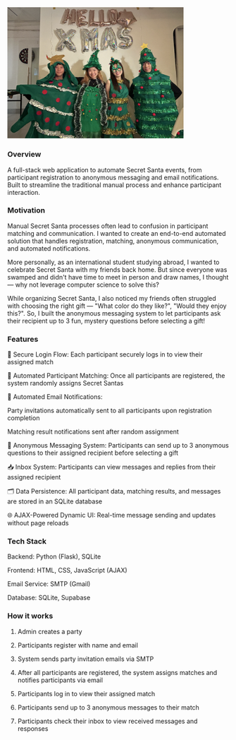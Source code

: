 <img src="images/tree_group1.png" alt="트리 그룹 사진" width="400"/>

### Overview

A full-stack web application to automate Secret Santa events, from participant registration to anonymous messaging and email notifications. Built to streamline the traditional manual process and enhance participant interaction.

### Motivation

Manual Secret Santa processes often lead to confusion in participant matching and communication. I wanted to create an end-to-end automated solution that handles registration, matching, anonymous communication, and automated notifications.

More personally, as an international student studying abroad, I wanted to celebrate Secret Santa with my friends back home. But since everyone was swamped and didn't have time to meet in person and draw names, I thought — why not leverage computer science to solve this?

While organizing Secret Santa, I also noticed my friends often struggled with choosing the right gift — "What color do they like?", "Would they enjoy this?". So, I built the anonymous messaging system to let participants ask their recipient up to 3 fun, mystery questions before selecting a gift!

### Features

🔐 Secure Login Flow: Each participant securely logs in to view their assigned match

🧩 Automated Participant Matching: Once all participants are registered, the system randomly assigns Secret Santas

📩 Automated Email Notifications:

Party invitations automatically sent to all participants upon registration completion

Matching result notifications sent after random assignment

💬 Anonymous Messaging System: Participants can send up to 3 anonymous questions to their assigned recipient before selecting a gift

📥 Inbox System: Participants can view messages and replies from their assigned recipient

🗂️ Data Persistence: All participant data, matching results, and messages are stored in an SQLite database

🌐 AJAX-Powered Dynamic UI: Real-time message sending and updates without page reloads


### Tech Stack

Backend: Python (Flask), SQLite

Frontend: HTML, CSS, JavaScript (AJAX)

Email Service: SMTP (Gmail)

Database: SQLite, Supabase


### How it works

1. Admin creates a party

2. Participants register with name and email

3. System sends party invitation emails via SMTP

4. After all participants are registered, the system assigns matches and notifies participants via email

5. Participants log in to view their assigned match

6. Participants send up to 3 anonymous messages to their match

7. Participants check their inbox to view received messages and responses

